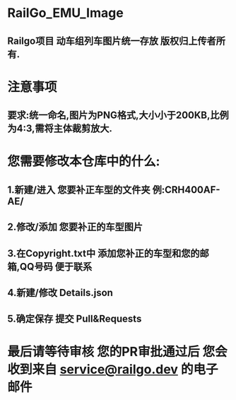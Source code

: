 # RailGo_EMU_Image
## Railgo项目 动车组列车图片统一存放 版权归上传者所有.
# 注意事项
## 要求:统一命名,图片为PNG格式,大小小于200KB,比例为4:3,需将主体裁剪放大.
# 您需要修改本仓库中的什么:
## 1.新建/进入 您要补正车型的文件夹 例:CRH400AF-AE/
## 2.修改/添加 您要补正的车型图片 
## 3.在Copyright.txt中 添加您补正的车型和您的邮箱,QQ号码 便于联系
## 4.新建/修改 Details.json
## 5.确定保存 提交 Pull&Requests
# 最后请等待审核 您的PR审批通过后 您会收到来自 service@railgo.dev 的电子邮件
